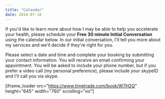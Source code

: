 ```yaml
---
title: "Calendar"
date: 2014-07-18
---
```


If you'd like to learn more about how I may be able to help you accelerate your health, please schedule your **Free 30 minute Initial Conversation** using the calendar below. In our initial conversation, I'll tell you more about my services and we'll decide if they're right for you.

Please select a date and time and complete your booking by submitting your contact information. You will receive an email confirming your appointment. You will be asked to include your phone number, but if you prefer a video call (my personal preference), please include your skypeID and I'll call you via skype.

\[iframe\_loader src="https://www.timetrade.com/book/W7H2Q" height="645" width="760" scrolling="no"\]
